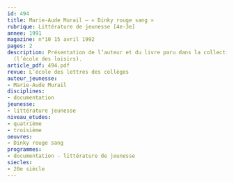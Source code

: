 ```yaml
---
id: 494
title: Marie-Aude Murail – « Dinky rouge sang »
rubrique: Littérature de jeunesse [4e-3e] 
annee: 1991
magazine: n°10 15 avril 1992
pages: 2
description: Présentation de l’auteur et du livre paru dans la collection « Médium »
  (l’école des loisirs).
article_pdf: 494.pdf
revue: L’école des lettres des collèges
auteur_jeunesse:
- Marie-Aude Murail
disciplines:
- documentation
jeunesse:
- littérature jeunesse
niveau_etudes:
- quatrième
- troisième
oeuvres:
- Dinky rouge sang
programmes:
- documentation - littérature de jeunesse
siecles:
- 20e siècle
---
```

